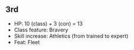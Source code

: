 ## 3rd

- HP: 10 (class) + 3 (con) = 13
- Class feature: Bravery
- Skill increase: Athletics (from trained to expert)
- Feat: Fleet
